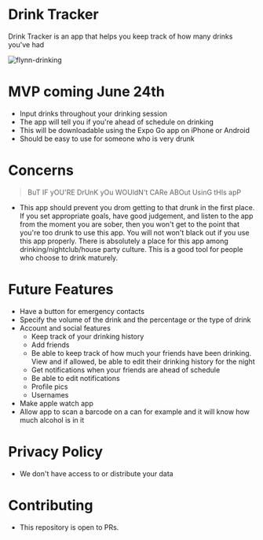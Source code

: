 # Drink Tracker

Drink Tracker is an app that helps you keep track of how many drinks you've had

![flynn-drinking](https://github.com/EricNavar/drink-tracker/assets/32403644/d6d8083a-7a2d-419a-95a4-e3be0fffd57f)

# MVP coming June 24th

- Input drinks throughout your drinking session
- The app will tell you if you're ahead of schedule on drinking
- This will be downloadable using the Expo Go app on iPhone or Android 
- Should be easy to use for someone who is very drunk

# Concerns

> BuT IF yOU'RE DrUnK yOu WOUldN't CARe ABOut UsinG tHIs apP

- This app should prevent you drom getting to that drunk in the first place. If you set appropriate goals, have good judgement, and listen to the app from the moment you are sober, then you won't get to the point that you're too drunk to use this app. You will not won't black out if you use this app properly. There is absolutely a place for this app among drinking/nightclub/house party culture. This is a good tool for people who choose to drink maturely.

# Future Features

- Have a button for emergency contacts
- Specify the volume of the drink and the percentage or the type of drink
- Account and social features
    - Keep track of your drinking history
    - Add friends
    - Be able to keep track of how much your friends have been drinking. View and if allowed, be able to edit their drinking history for the night
    - Get notifications when your friends are ahead of schedule
    - Be able to edit notifications
    - Profile pics
    - Usernames
- Make apple watch app
- Allow app to scan a barcode on a can for example and it will know how much alcohol is in it

# Privacy Policy

- We don't have access to or distribute your data

# Contributing

- This repository is open to PRs.

